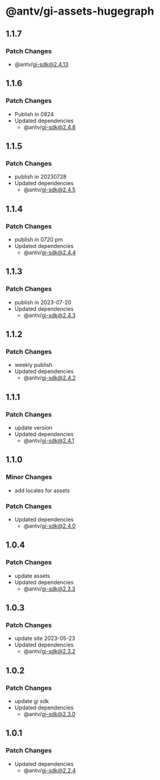 # @antv/gi-assets-hugegraph

## 1.1.7

### Patch Changes

- @antv/gi-sdk@2.4.13

## 1.1.6

### Patch Changes

- Publish in 0824
- Updated dependencies
  - @antv/gi-sdk@2.4.8

## 1.1.5

### Patch Changes

- publish in 20230728
- Updated dependencies
  - @antv/gi-sdk@2.4.5

## 1.1.4

### Patch Changes

- publish in 0720 pm
- Updated dependencies
  - @antv/gi-sdk@2.4.4

## 1.1.3

### Patch Changes

- publish in 2023-07-20
- Updated dependencies
  - @antv/gi-sdk@2.4.3

## 1.1.2

### Patch Changes

- weekly publish
- Updated dependencies
  - @antv/gi-sdk@2.4.2

## 1.1.1

### Patch Changes

- update version
- Updated dependencies
  - @antv/gi-sdk@2.4.1

## 1.1.0

### Minor Changes

- add locales for assets

### Patch Changes

- Updated dependencies
  - @antv/gi-sdk@2.4.0

## 1.0.4

### Patch Changes

- update assets
- Updated dependencies
  - @antv/gi-sdk@2.3.3

## 1.0.3

### Patch Changes

- update site 2023-05-23
- Updated dependencies
  - @antv/gi-sdk@2.3.2

## 1.0.2

### Patch Changes

- update gi sdk
- Updated dependencies
  - @antv/gi-sdk@2.3.0

## 1.0.1

### Patch Changes

- Updated dependencies
  - @antv/gi-sdk@2.2.4
